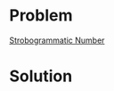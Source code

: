 
# Problem





[Strobogrammatic Number](https://leetcode.com/problems/strobogrammatic-number)

# Solution




